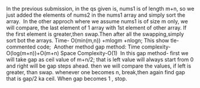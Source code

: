 In the previous submission,
in the qs given is, nums1 is of length m+n, so we just added the elements of nums2 in the nums1 array and simply sort the array.
​
In the other approch where we assume nums1 is of size m only, we will compare, the last element of 1 array with 1st element of other array. If the first element is greater,then swap.Then after all the swapping,simply sort bot the arrays.
Time- O(min(m,n)) +mlogm +nlogn;
This show tle- commented code;
​
Another method gap method: Time complexity-O(log(m+n))+O(m+n)
Space Complexity-O(1)
​
In this gap method- first we will take gap as ceil value of m+n/2;
that is left value will always start from 0 and right will be gap steps ahead.
then we will compare the values, if left is greater, than swap. whenever one becomes n,
break,then again find gap that is gap/2 ka ceil. When gap becomes 1 , stop.
​
​
​